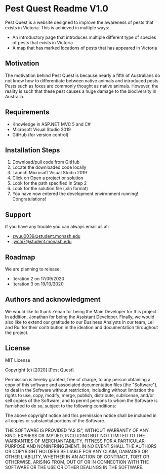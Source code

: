 # Pest Quest Readme V1.0Pest Quest is a website designed to improve the awareness of pests that exists in Victoria. This is achieved in multiple ways:* An introductory page that introduces multiple different type of species of pests that exists in Victoria* A map that has marked locations of pests that has appeared in Victoria## MotivationThe motivation behind Pest Quest is because nearly a fifth of Australians do not know how to differentiate between native animals and introduced pests. Pests such as foxes are commonly thought as native animals. However, the reality is such that these pest causes a huge damage to the biodiversity in Australia. ## Requirements* Knowledge in ASP.NET MVC 5 and C#* Microsoft Visual Studio 2019* GitHub (for version control)## Installation Steps1. Download/pull code from GitHub2. Locate the downloaded code locally3. Launch Microsoft Visual Studio 2019 4. Click on Open a project or solution5. Look for the path specified in Step 26. Look for the solution file (.sln format)7. You have now entered the development environment running! Congratulations!## SupportIf you have any trouble you can always email us at:* zwuu0039@student.monash.edu* jwchi7@student.monash.edu## RoadmapWe are planning to release:* Iteration 2 on 17/09/2020* Iteration 3 on 19/10/2020## Authors and acknowledgmentWe would like to thank Zenan for being the Main Developer for this project. In addition, Jonathan for being the Assistant Developer. Finally, we would also like to extend our gratitude to our Business Analysts in our team, Lei and Rui for their contribution in the ideation and documentation throughout the project. ## LicenseMIT LicenseCopyright (c) [2020] [Pest Quest]Permission is hereby granted, free of charge, to any person obtaining a copyof this software and associated documentation files (the "Software"), to dealin the Software without restriction, including without limitation the rightsto use, copy, modify, merge, publish, distribute, sublicense, and/or sellcopies of the Software, and to permit persons to whom the Software isfurnished to do so, subject to the following conditions:The above copyright notice and this permission notice shall be included in allcopies or substantial portions of the Software.THE SOFTWARE IS PROVIDED "AS IS", WITHOUT WARRANTY OF ANY KIND, EXPRESS ORIMPLIED, INCLUDING BUT NOT LIMITED TO THE WARRANTIES OF MERCHANTABILITY,FITNESS FOR A PARTICULAR PURPOSE AND NONINFRINGEMENT. IN NO EVENT SHALL THEAUTHORS OR COPYRIGHT HOLDERS BE LIABLE FOR ANY CLAIM, DAMAGES OR OTHERLIABILITY, WHETHER IN AN ACTION OF CONTRACT, TORT OR OTHERWISE, ARISING FROM,OUT OF OR IN CONNECTION WITH THE SOFTWARE OR THE USE OR OTHER DEALINGS IN THESOFTWARE.